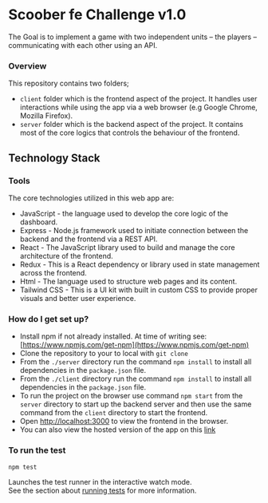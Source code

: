 # Scoober fe Challenge v1.0
The Goal is to implement a game with two independent units – the players – communicating with each other using an API.

### Overview ###
This repository contains two folders;
* `client` folder which is the frontend aspect of the project. It handles user interactions while using the app via a web browser (e.g Google Chrome, Mozilla Firefox).
* `server` folder which is the backend aspect of the project. It contains most of the core logics that controls the behaviour of the frontend.

## Technology Stack

### Tools
The core technologies utilized in this web app are:

* JavaScript - the language used to develop the core logic of the dashboard.
* Express - Node.js framework used to initiate connection between the backend and the frontend via a REST API. 
* React - The JavaScript library used to build and manage the core architecture of the frontend.
* Redux - This is a React dependency or library used in state management across the frontend.
* Html - The language used to structure web pages and its content.
* Tailwind CSS - This is a UI kit with built in custom CSS to provide proper visuals and better user experience.


### How do I get set up? ###

* Install npm if not already installed. At time of writing see: [https://www.npmjs.com/get-npm](https://www.npmjs.com/get-npm)
* Clone the repository to your to local with `git clone`
* From the `./server` directory run the command `npm install` to install all dependencies in the `package.json` file. 
* From the `./client` directory run the command `npm install` to install all dependencies in the `package.json` file.
* To run the project on the browser use command `npm start` from the `server` directory to start up the backend server and then use the same command from the `client` directory to start the frontend.  
* Open [http://localhost:3000](http://localhost:3000) to view the frontend in the browser.
* You can also view the hosted version of the app on this [link](https://frontend-code-challenge.herokuapp.com)

### To run the test ###

`npm test`

Launches the test runner in the interactive watch mode.\
See the section about [running tests](https://facebook.github.io/create-react-app/docs/running-tests) for more information.
